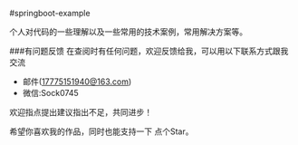  #springboot-example

个人对代码的一些理解以及一些常用的技术案例，常用解决方案等。



###有问题反馈
在查阅时有任何问题，欢迎反馈给我，可以用以下联系方式跟我交流

* 邮件(17775151940@163.com)
* 微信:Sock0745

欢迎指点提出建议指出不足，共同进步！

希望你喜欢我的作品，同时也能支持一下 点个Star。
